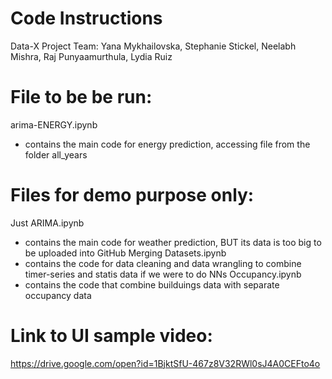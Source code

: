 # Code Instructions

Data-X Project
Team: Yana Mykhailovska, Stephanie Stickel, Neelabh Mishra, Raj Punyaamurthula, Lydia Ruiz

# File to be be run:
 arima-ENERGY.ipynb 
 - contains the main code for energy prediction, accessing file from the folder all_years

# Files for demo purpose only:
Just ARIMA.ipynb 
- contains the main code for weather prediction, BUT its data is too big to be uploaded into GitHub
Merging Datasets.ipynb
- contains the code for data cleaning and data wrangling to combine timer-series and statis data if we were to do NNs
Occupancy.ipynb 
- contains the code that combine builduings data with separate occupancy data

# Link to UI sample video:
https://drive.google.com/open?id=1BjktSfU-467z8V32RWl0sJ4A0CEFto4o
